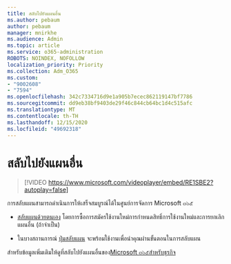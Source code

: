```yaml
---
title: สลับไปยังแผนอื่น
ms.author: pebaum
author: pebaum
manager: mnirkhe
ms.audience: Admin
ms.topic: article
ms.service: o365-administration
ROBOTS: NOINDEX, NOFOLLOW
localization_priority: Priority
ms.collection: Adm_O365
ms.custom:
- "9002608"
- "7594"
ms.openlocfilehash: 342c7334716d9e1a905b7ecec862119147bf7786
ms.sourcegitcommit: dd9eb38bf9403de29f46c844cb64bc1d4c515afc
ms.translationtype: MT
ms.contentlocale: th-TH
ms.lasthandoff: 12/15/2020
ms.locfileid: "49692318"
---
```

# <a name="switch-to-a-different-plan"></a>สลับไปยังแผนอื่น

> [!VIDEO https://www.microsoft.com/videoplayer/embed/RE1SBE2?autoplay=false]

การสลับแผนสามารถดำเนินการให้เสร็จสมบูรณ์ได้ในศูนย์การจัดการ Microsoft ๓๖๕

- [สลับแผนด้วยตนเอง](https://docs.microsoft.com/microsoft-365/commerce/subscriptions/switch-plans-manually) โดยการซื้อการสมัครใช้งานใหม่การกำหนดสิทธิ์การใช้งานใหม่และการยกเลิกแผนอื่น (ถ้าจำเป็น)

- ในบางสถานการณ์ [ปุ่มสลับแผน](https://docs.microsoft.com/microsoft-365/commerce/subscriptions/switch-to-a-different-plan#use-the-switch-plans-button) จะพร้อมใช้งานเพื่อนำคุณผ่านขั้นตอนในการสลับแผน

สำหรับข้อมูลเพิ่มเติมให้ดูที่สลับไปยังแผนอื่นของ[Microsoft ๓๖๕สำหรับธุรกิจ](https://docs.microsoft.com/microsoft-365/commerce/subscriptions/switch-to-a-different-plan)
